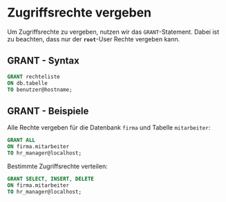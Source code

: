 # Zugriffsrechte vergeben

Um Zugriffsrechte zu vergeben, nutzen wir das `GRANT`-Statement. Dabei ist zu beachten, dass nur der **`root`**-User Rechte vergeben kann.

## GRANT - Syntax

````SQL
GRANT rechteliste 
ON db.tabelle
TO benutzer@hostname;
````

## GRANT - Beispiele

Alle Rechte vergeben für die Datenbank `firma` und Tabelle `mitarbeiter`:

````SQL
GRANT ALL 
ON firma.mitarbeiter
TO hr_manager@localhost;
````

Bestimmte Zugriffsrechte verteilen:

````SQL
GRANT SELECT, INSERT, DELETE
ON firma.mitarbeiter
TO hr_manager@localhost;
````

